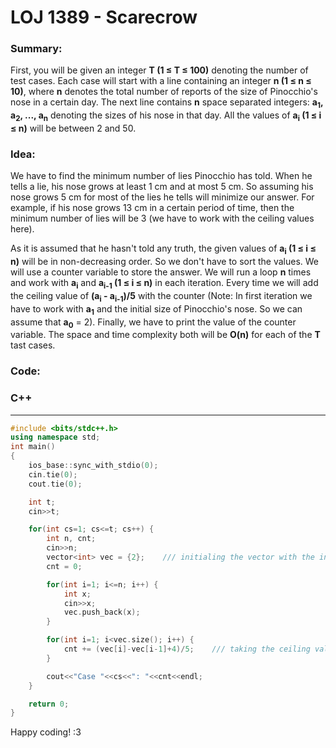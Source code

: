 # LOJ 1389 - Scarecrow

### Summary:

First, you will be given an integer __T (1 ≤ T ≤ 100)__ denoting the number of test cases. Each case will start with a line containing an integer __n (1 ≤ n ≤ 10)__, where __n__ denotes the total number of reports of the size of Pinocchio's nose in a certain day. The next line contains __n__ space separated integers: __a<sub>1</sub>, a<sub>2</sub>, ..., a<sub>n</sub>__ denoting the sizes of his nose in that day. All the values of __a<sub>i</sub> (1 ≤ i ≤ n)__ will be between 2 and 50.

### Idea:

 We have to find the minimum number of lies Pinocchio has told. When he tells a lie, his nose grows at least 1 cm and at most 5 cm. So assuming his nose grows 5 cm for most of the lies he tells will minimize our answer. For example, if his nose grows 13 cm in a certain period of time, then the minimum number of lies will be 3 (we have to work with the ceiling values here).

 As it is assumed that he hasn't told any truth, the given values of __a<sub>i</sub> (1 ≤ i ≤ n)__ will be in non-decreasing order. So we don't have to sort the values. We will use a counter variable to store the answer. We will run a loop __n__ times and work with __a<sub>i</sub>__ and __a<sub>i-1</sub> (1 ≤ i ≤ n)__ in each iteration. Every time we will add the ceiling value of __(a<sub>i</sub> - a<sub>i-1</sub>)/5__ with the counter (Note: In first iteration we have to work with __a<sub>1</sub>__ and the initial size of Pinocchio's nose. So we can assume that __a<sub>0</sub>__ = 2). Finally, we have to print the value of the counter variable. The space and time complexity both will be __O(n)__ for each of the __T__ tast cases.

### Code:
### C++
-----
```cpp
#include <bits/stdc++.h>
using namespace std;
int main()
{
    ios_base::sync_with_stdio(0);
    cin.tie(0);
    cout.tie(0);

    int t;
    cin>>t;

    for(int cs=1; cs<=t; cs++) {
        int n, cnt;
        cin>>n;
        vector<int> vec = {2};    /// initialing the vector with the initial size of Pinocchio's nose
        cnt = 0;

        for(int i=1; i<=n; i++) {
            int x;
            cin>>x;
            vec.push_back(x);
        }

        for(int i=1; i<vec.size(); i++) {
            cnt += (vec[i]-vec[i-1]+4)/5;    /// taking the ceiling value
        }

        cout<<"Case "<<cs<<": "<<cnt<<endl;
    }

    return 0;
}
```

 Happy coding! :3
